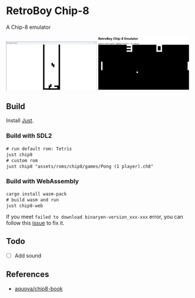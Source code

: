 # RetroBoy Chip-8

A Chip-8 emulator

<p align="left">
  <img src="../../misc/screenshots/chip8_sdl2_tetris.png" width="49%" alt="chip8_sdl2_tetris" />
  <img src="../../misc/screenshots/chip8_web_pong.png" width="49%"  alt="chip8_web_pong"/>
</p>

## Build

Install [Just](https://github.com/casey/just?tab=readme-ov-file#installation).

### Build with SDL2

```shell
# run default rom: Tetris
just chip8
# custom rom
just chip8 "assets/roms/chip8/games/Pong (1 player).ch8"
```

### Build with WebAssembly

```shell
cargo install wasm-pack
# build wasm and run
just chip8-web
```

If you meet `failed to download binaryen-version_xxx-xxx` error, you can follow this [issue](https://github.com/rustwasm/wasm-pack/issues/864#issuecomment-1878525823) to fix it. 

## Todo

- [ ] Add sound

## References

- [aquova/chip8-book](https://github.com/aquova/chip8-book)
